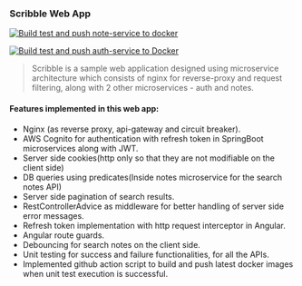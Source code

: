 ### Scribble Web App

[![Build test and push note-service to docker](https://github.com/lakshyajit165/scribble/actions/workflows/note-service.yml/badge.svg)](https://github.com/lakshyajit165/scribble/actions/workflows/note-service.yml)

[![Build test and push auth-service to Docker](https://github.com/lakshyajit165/scribble/actions/workflows/auth-service.yml/badge.svg)](https://github.com/lakshyajit165/scribble/actions/workflows/auth-service.yml)

> Scribble is a sample web application designed using microservice architecture which consists of nginx for reverse-proxy and request filtering, along with 2 other microservices - auth and notes.

#### Features implemented in this web app:

-   Nginx (as reverse proxy, api-gateway and circuit breaker).
-   AWS Cognito for authentication with refresh token in SpringBoot microservices along with JWT.
-   Server side cookies(http only so that they are not modifiable on the client side)
-   DB queries using predicates(Inside notes microservice for the search notes API)
-   Server side pagination of search results.
-   RestControllerAdvice as middleware for better handling of server side error messages.
-   Refresh token implementation with http request interceptor in Angular.
-   Angular route guards.
-   Debouncing for search notes on the client side.
-   Unit testing for success and failure functionalities, for all the APIs.
-   Implemented github action script to build and push latest docker images when unit test execution is successful.
